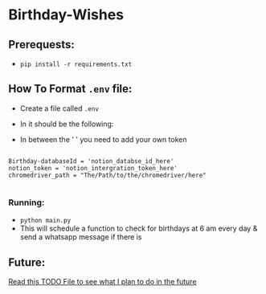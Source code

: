 # Birthday-Wishes

## Prerequests:
- `pip install -r requirements.txt`

## How To Format `.env` file:
- Create a file called `.env`
- In it should be the following:

- In between the ' ' you need to add your own token
```

Birthday-databaseId = 'notion_databse_id_here'
notion_token = 'notion_intergration_token_here'
chromedriver_path = "The/Path/to/the/chromedriver/here"


```

### Running:
- `python main.py`
- This will schedule a function to check for birthdays at 6 am every day & send a whatsapp message if there is

## Future:
[Read this TODO File to see what I plan to do in the future](TODO)

